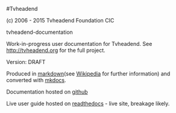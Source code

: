 #Tvheadend

(c) 2006 - 2015 Tvheadend Foundation CIC

tvheadend-documentation

Work-in-progress user documentation for Tvheadend. See http://tvheadend.org for the full project.

Version: DRAFT

Produced in [markdown](https://daringfireball.net/projects/markdown)(see [Wikipedia](https://en.wikipedia.org/wiki/Markdown) for further information) and converted with [mkdocs](http://www.mkdocs.org/).

Documentation hosted on [github](https://github.com/ProfYaffle/tvheadend-documentation)

Live user guide hosted on [readthedocs](https://tvheadend.readthedocs.org/en/latest/) - live site, breakage likely.
